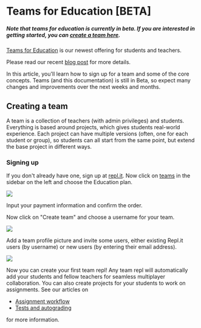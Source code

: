 # Teams for Education [BETA]

##### Note that teams for education is currently in beta. If you are interested in getting started, you can [create a team here](https://repl.it/teams).

[Teams for Education](https://blog.repl.it/teams-for-education) is our newest offering for students and teachers. 

Please read our recent [blog post](https://blog.repl.it/teams-for-education) for more details.

In this article, you'll learn how to sign up for a team and some of the core concepts. Teams (and this documentation) is still in Beta, so expect many changes and improvements over the next weeks and months.

## Creating a team

A team is a collection of teachers (with admin privileges) and students. Everything is based around projects, which gives students real-world experience. Each project can have multiple versions (often, one for each student or group), so students can all start from the same point, but extend the base project in different ways.

### Signing up

If you don't already have one, sign up at [repl.it](https://repl.it). Now click on [teams](https://repl.it/teams) in the sidebar on the left and choose the Education plan.

![](https://i.ritzastatic.com/images/d0ec5bfad4d24b299236083894aaec25/choose-plan.png)

Input your payment information and confirm the order.

Now click on "Create team" and choose a username for your team.

![](https://i.ritzastatic.com/images/e85eb0653fc245e5a6f35341e27a5668/choose-username.png)


Add a team profile picture and invite some users, either existing Repl.it users (by username) or new users (by entering their email address).

![](https://i.ritzastatic.com/images/9d314c5d5861488897ec9525258a4627/upload-pic.png)


Now you can create your first team repl! Any team repl will automatically add your students and fellow teachers for seamless multiplayer collaboration. You can also create projects for your students to work on assignments. See our articles on

* [Assignment workflow](./Assignments)
* [Tests and autograding](./Testing)

for more information.


